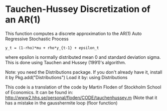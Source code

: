 # Tauchen-Hussey Discretization of an AR(1)


This function computes a discrete approximation to the AR(1) Auto Regressive Stochastic Process

    y_t = (1-rho)*mu + rho*y_{t-1} + epsilon_t
  
where epsilon is normally distributed mean 0 and standard deviation sigma. This is done using Tauchen and Hussey (1991)'s algorithm.

Note: you need the Distributions package.  If you don't already have it, install it by
    Pkg.add("Distributions")
Load it by:
    using Distributions

This code is a translation of the code by Martin Floden of Stockholm School of Economics. It can be found in: http://www2.hhs.se/personal/floden/CODE/tauchenhussey.m (Note that it has a mistake in the gausshermite loop (floor function)

